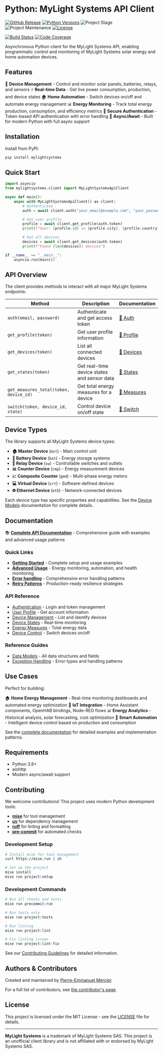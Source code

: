 # Python: MyLight Systems API Client

[![GitHub Release][releases-shield]][releases]
[![Python Versions][python-versions-shield]][pypi]
![Project Stage][project-stage-shield]
![Project Maintenance][maintenance-shield]
[![License][license-shield]](.github/LICENSE.md)

[![Build Status][build-shield]][build]
[![Code Coverage][codecov-shield]][codecov]

Asynchronous Python client for the MyLight Systems API, enabling programmatic control and monitoring of MyLight Systems solar energy and home automation devices.

## Features

🔋 **Device Management** - Control and monitor solar panels, batteries, relays, and sensors
⚡ **Real-time Data** - Get live power consumption, production, and device states
🏠 **Home Automation** - Switch devices on/off and automate energy management
📊 **Energy Monitoring** - Track total energy production, consumption, and efficiency metrics
🔐 **Secure Authentication** - Token-based API authentication with error handling
🚀 **Async/Await** - Built for modern Python with full async support

## Installation

Install from PyPI:

```bash
pip install mylightsystems
```

## Quick Start

```python
import asyncio
from mylightsystems.client import MyLightSystemsApiClient

async def main():
    async with MyLightSystemsApiClient() as client:
        # Authenticate
        auth = await client.auth("your_email@example.com", "your_password")

        # Get user profile
        profile = await client.get_profile(auth.token)
        print(f"User: {profile.id} in {profile.city}, {profile.country}")

        # Get all devices
        devices = await client.get_devices(auth.token)
        print(f"Found {len(devices)} devices")

if __name__ == "__main__":
    asyncio.run(main())
```

## API Overview

The client provides methods to interact with all major MyLight Systems endpoints:

| Method                                 | Description                                 | Documentation                            |
| -------------------------------------- | ------------------------------------------- | ---------------------------------------- |
| `auth(email, password)`                | Authenticate and get access token           | [📖 Auth](docs/auth.md)                   |
| `get_profile(token)`                   | Get user profile information                | [📖 Profile](docs/get_profile.md)         |
| `get_devices(token)`                   | List all connected devices                  | [📖 Devices](docs/get_devices.md)         |
| `get_states(token)`                    | Get real-time device states and sensor data | [📖 States](docs/get_states.md)           |
| `get_measures_total(token, device_id)` | Get total energy measures for a device      | [📖 Measures](docs/get_measures_total.md) |
| `switch(token, device_id, state)`      | Control device on/off state                 | [📖 Switch](docs/switch.md)               |

## Device Types

The library supports all MyLight Systems device types:

- **🏠 Master Device** (`mst`) - Main control unit
- **🔋 Battery Device** (`bat`) - Energy storage systems
- **🔌 Relay Device** (`sw`) - Controllable switches and outlets
- **📊 Counter Device** (`cmp`) - Energy measurement devices
- **📈 Composite Counter** (`gmd`) - Multi-phase energy meters
- **💻 Virtual Device** (`vrt`) - Software-defined devices
- **🌐 Ethernet Device** (`eth`) - Network-connected devices

Each device type has specific properties and capabilities. See the [Device Models](docs/models.md) documentation for complete details.

## Documentation

📚 **[Complete API Documentation](docs/index.md)** - Comprehensive guide with examples and advanced usage patterns

### Quick Links
- **[Getting Started](docs/index.md#quick-start)** - Complete setup and usage examples
- **[Advanced Usage](docs/index.md#advanced-usage)** - Energy monitoring, automation, and health monitoring
- **[Error handling](docs/index.md#error-handling)** - Comprehensive error handling patterns
- **[Retry Patterns](docs/index.md#retry-and-resilience-patterns)** - Production-ready resilience strategies

### API Reference
- [Authentication](docs/auth.md) - Login and token management
- [User Profile](docs/get_profile.md) - Get account information
- [Device Management](docs/get_devices.md) - List and identify devices
- [Device States](docs/get_states.md) - Real-time monitoring
- [Energy Measures](docs/get_measures_total.md) - Total energy data
- [Device Control](docs/switch.md) - Switch devices on/off

### Reference Guides
- [Data Models](docs/models.md) - All data structures and fields
- [Exception Handling](docs/exceptions.md) - Error types and handling patterns

## Use Cases

Perfect for building:

🏠 **Home Energy Management** - Real-time monitoring dashboards and automated energy optimization
🔌 **IoT Integration** - Home Assistant components, OpenHAB bindings, Node-RED flows
📊 **Energy Analytics** - Historical analysis, solar forecasting, cost optimization
🤖 **Smart Automation** - Intelligent device control based on production and consumption

See the [complete documentation](docs/index.md) for detailed examples and implementation patterns.

## Requirements

- Python 3.8+
- aiohttp
- Modern async/await support

## Contributing

We welcome contributions! This project uses modern Python development tools:

- **[mise](https://mise.jdx.dev/)** for tool management
- **[uv](https://docs.astral.sh/uv/)** for dependency management
- **[ruff](https://docs.astral.sh/ruff/)** for linting and formatting
- **[pre-commit](https://pre-commit.com/)** for automated checks

### Development Setup

```bash
# Install mise for tool management
curl https://mise.run | sh

# Set up the project
mise install
mise run project:setup
```

### Development Commands

```bash
# Run all checks and tests
mise run precommit:run

# Run tests only
mise run project:tests

# Run linting
mise run project:lint

# Fix linting issues
mise run project:lint-fix
```

See our [Contributing Guidelines](.github/CONTRIBUTING.md) for detailed information.

## Authors & Contributors

Created and maintained by [Pierre-Emmanuel Mercier][acesyde].

For a full list of contributors, see [the contributor's page][contributors].

## License

This project is licensed under the MIT License - see the [LICENSE](.github/LICENSE.md) file for details.

---

**MyLight Systems** is a trademark of MyLight Systems SAS. This project is an unofficial client library and is not affiliated with or endorsed by MyLight Systems SAS.

[build-shield]: https://github.com/acesyde/python-mylight-systems-api-client/actions/workflows/tests.yaml/badge.svg
[build]: https://github.com/acesyde/python-mylight-systems-api-client/actions
[codecov-shield]: https://codecov.io/gh/acesyde/python-mylight-systems-api-client/branch/master/graph/badge.svg
[codecov]: https://codecov.io/gh/acesyde/python-mylight-systems-api-client
[contributors]: https://github.com/acesyde/python-mylight-systems-api-client/graphs/contributors
[acesyde]: https://github.com/acesyde
[license-shield]: https://img.shields.io/github/license/acesyde/python-mylight-systems-api-client.svg
[maintenance-shield]: https://img.shields.io/maintenance/yes/2025.svg
[project-stage-shield]: https://img.shields.io/badge/project%20stage-stable-green.svg
[python-versions-shield]: https://img.shields.io/pypi/pyversions/mylightsystems
[releases-shield]: https://img.shields.io/github/release/acesyde/python-mylight-systems-api-client.svg
[releases]: https://github.com/acesyde/python-mylight-systems-api-client/releases
[pypi]: https://pypi.org/project/mylightsystems/
